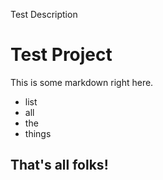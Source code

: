Test Description
# Test Project

This is some markdown right here.

* list
* all
* the
* things

## That's all folks!
